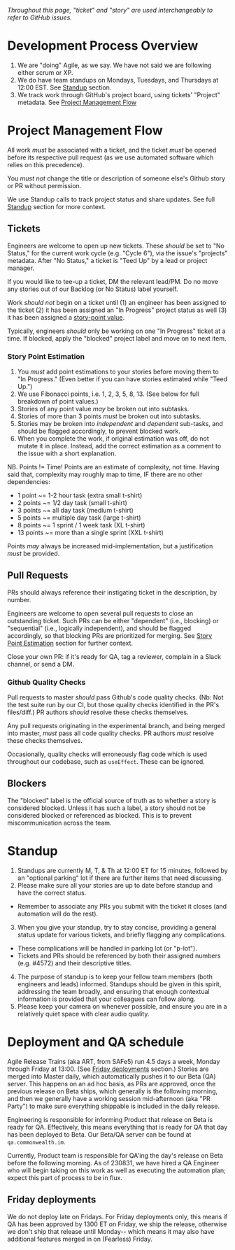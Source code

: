 <!-- TODO Graham 230831: Establish a glossary of engineering terms for our wiki. -->
_Throughout this page, "ticket" and "story" are used interchangeably to refer to GitHub issues._

# Development Process Overview

1. We are "doing" Agile, as we say. We have not said we are following either scrum or XP. 
2. We do have team standups on Mondays, Tuesdays, and Thursdays at 12:00 EST. See [Standup](#standup) section.
3. We track work through GitHub's project board, using tickets' "Project" metadata. See [Project Management Flow](#project-management-flow)

# Project Management Flow

All work _must_ be associated with a ticket, and the ticket _must_ be opened before its respective pull request (as we use automated software which relies on this precedence).

You _must not_ change the title or description of someone else's Github story or PR without permission. 

We use Standup calls to track project status and share updates. See full [Standup](#standup) section for more context.

## Tickets

Engineers are welcome to open up new tickets. These _should_ be set to "No Status," for the current work cycle (e.g. "Cycle 6"), via the issue's "projects" metadata. After "No Status," a ticket is "Teed Up" by a lead or project manager.

If you would like to tee-up a ticket, DM the relevant lead/PM. Do no move any stories out of our Backlog (or No Status) label yourself. 

Work _should not_ begin on a ticket until (1) an engineer has been assigned to the ticket (2) it has been assigned an "In Progress" project status as well (3) it has been assigned a [story-point value](#story-point-estimation). 

Typically, engineers _should_ only be working on one "In Progress" ticket at a time. If blocked, apply the "blocked" project label and move on to next item. 

### Story Point Estimation
1. You *must* add point estimations to your stories before moving them to "In Progress." (Even better if you can have stories estimated while "Teed Up.")
2. We use Fibonacci points, i.e. 1, 2, 3, 5, 8, 13. (See below for full breakdown of point values.)
3. Stories of any point value *may* be broken out into subtasks.
4. Stories of more than 3 points *must* be broken out into subtasks.
5. Stories may be broken into _independent_ and _dependent_ sub-tasks, and should be flagged accordingly, to prevent blocked work.
6. When you complete the work, if original estimation was off, do not mutate it in place. Instead, add the correct estimation as a comment to the issue with a short explanation. 

NB. Points != Time! Points are an estimate of complexity, not time. Having said that, complexity may roughly map to time, IF there are no other dependencies:
- 1 point ~= 1-2 hour task (extra small t-shirt)
- 2 points ~= 1/2 day task (small t-shirt) 
- 3 points ~= all day task (medium t-shirt)
- 5 points ~= multiple day task (large t-shirt) 
- 8 points ~= 1 sprint / 1 week task (XL t-shirt) 
- 13 points ~= more than a single sprint (XXL t-shirt) 

Points _may_ always be increased mid-implementation, but a justification _must_ be provided.

## Pull Requests

PRs should always reference their instigating ticket in the description, by number.

Engineers are welcome to open several pull requests to close an outstanding ticket. Such PRs can be either "dependent" (i.e., blocking) or "sequential" (i.e., logically independent), and should be flagged accordingly, so that blocking PRs are prioritized for merging. See [Story Point Estimation](#story-point-estimation) section for further context.

Close your own PR: if it's ready for QA, tag a reviewer, complain in a Slack channel, or send a DM. 

### Github Quality Checks

Pull requests to master _should_ pass Github's code quality checks. (Nb: Not the test suite run by our CI, but those quality checks identified in the PR's files/diff.) PR authors _should_ resolve these checks themselves.

Any pull requests originating in the experimental branch, and being merged into master, _must_ pass all code quality checks. PR authors _must_ resolve these checks themselves.

Occasionally, quality checks will erroneously flag code which is used throughout our codebase, such as `useEffect`. These can be ignored.

## Blockers
The "blocked" label is the official source of truth as to whether a story is considered blocked. Unless it has such a label, a story should not be considered blocked or referenced as blocked. This is to prevent miscommunication across the team. 

# Standup

1. Standups are currently M, T, & Th at 12:00 ET for 15 minutes, followed by an "optional parking" lot if there are further items that need discussing. 
2. Please make sure all your stories are up to date before standup and have the correct status. 
  - Remember to associate any PRs you submit with the ticket it closes (and automation will do the rest).
3. When you give your standup, try to stay concise, providing a general status update for various tickets, and briefly flagging any complications.
  - These complications will be handled in parking lot (or "p-lot").
  - Tickets and PRs should be referenced by both their assigned numbers (e.g. #4572) and their descriptive titles.
4. The purpose of standup is to keep your fellow team members (both engineers and leads) informed. Standups should be given in this spirit, addressing the team broadly, and ensuring that enough contextual information is provided that your colleagues can follow along.
5. Please keep your camera on whenever possible, and ensure you are in a relatively quiet space with clear audio quality.

# Deployment and QA schedule

Agile Release Trains (aka ART, from SAFe5) run 4.5 days a week, Monday through Friday at 13:00. (See [Friday deployments](#friday-deployments) section.) Stories are merged into Master daily, which automatically pushes it to our Beta (QA) server. This happens on an ad hoc basis, as PRs are approved, once the previous release on Beta ships, which generally is the following morning, and then we generally have a working session mid-afternoon (aka "PR Party") to make sure everything shippable is included in the daily release. 

Engineering is responsible for informing Product that release on Beta is ready for QA. Effectively, this means everything that is ready for QA that day has been deployed to Beta. Our Beta/QA server can be found at `qa.commonwealth.im`.

Currently, Product team is responsible for QA'ing the day's release on Beta before the following morning. As of 230831, we have hired a QA Engineer who will begin taking on this work as well as executing the automation plan; expect this part of process to be in flux.

## Friday deployments

We do not deploy late on Fridays. For Friday deployments only, this means if QA has been approved by 1300 ET on Friday, we ship the release, otherwise we don't ship that release until Monday-- which means it may also have additional features merged in on (Fearless) Friday. 